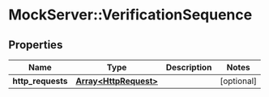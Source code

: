 # MockServer::VerificationSequence

## Properties
Name | Type | Description | Notes
------------ | ------------- | ------------- | -------------
**http_requests** | [**Array&lt;HttpRequest&gt;**](HttpRequest.md) |  | [optional] 


